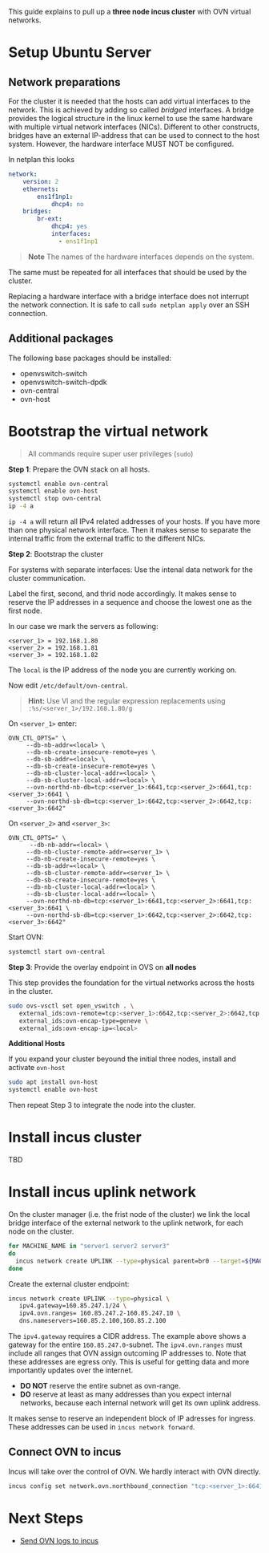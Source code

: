 This guide explains to pull up a **three node incus cluster** with OVN virtual networks. 

# Setup Ubuntu Server 

## Network preparations

For the cluster it is needed that the hosts can add virtual interfaces to the network. This is achieved by adding so called *bridged* interfaces. A bridge provides the logical structure in the linux kernel to use the same hardware with multiple virtual network interfaces (NICs). Different to other constructs, bridges have an external IP-address that can be used to connect to the host system. However, the hardware interface MUST NOT be configured. 

In netplan this looks 

```yaml
network:
    version: 2
    ethernets:
        ens1f1np1:
            dhcp4: no
    bridges:
        br-ext:
            dhcp4: yes
            interfaces:
              - ens1f1np1
``` 

> **Note** The names of the hardware interfaces depends on the system.

The same must be repeated for all interfaces that should be used by the cluster.

Replacing a hardware interface with a bridge interface does not interrupt the 
network connection. It is safe to call `sudo netplan apply` over an SSH connection. 

## Additional packages 

The following base packages should be installed: 

- openvswitch-switch
- openvswitch-switch-dpdk
- ovn-central
- ovn-host

# Bootstrap the virtual network 

> All commands require super user privileges (`sudo`)

**Step 1**: Prepare the OVN stack on all hosts. 

```bash
systemctl enable ovn-central
systemctl enable ovn-host
systemctl stop ovn-central
ip -4 a 
```

`ip -4 a` will return all IPv4 related addresses of your hosts. If you have more than 
one physical network interface. Then it makes sense to separate the internal traffic from 
the external traffic to the different NICs. 

**Step 2**: Bootstrap the cluster 

For systems with separate interfaces: Use the intenal data network for the cluster communication.

Label the first, second, and thrid node accordingly. It makes sense to reserve the IP addresses 
in a sequence and choose the lowest one as the first node.

In our case we mark the servers as following: 

```
<server_1> = 192.168.1.80
<server_2> = 192.168.1.81
<server_3> = 192.168.1.82
```

The `local` is the IP address of the node you are currently working on. 

Now edit `/etc/default/ovn-central`.

> **Hint:** Use VI and the regular expression replacements using `:%s/<server_1>/192.168.1.80/g`

On `<server_1>` enter: 

```
OVN_CTL_OPTS=" \
     --db-nb-addr=<local> \
     --db-nb-create-insecure-remote=yes \
     --db-sb-addr=<local> \
     --db-sb-create-insecure-remote=yes \
     --db-nb-cluster-local-addr=<local> \
     --db-sb-cluster-local-addr=<local> \
     --ovn-northd-nb-db=tcp:<server_1>:6641,tcp:<server_2>:6641,tcp:<server_3>:6641 \
     --ovn-northd-sb-db=tcp:<server_1>:6642,tcp:<server_2>:6642,tcp:<server_3>:6642"
```

On `<server_2>` and `<server_3>`: 

```
OVN_CTL_OPTS=" \
      --db-nb-addr=<local> \
     --db-nb-cluster-remote-addr=<server_1> \
     --db-nb-create-insecure-remote=yes \
     --db-sb-addr=<local> \
     --db-sb-cluster-remote-addr=<server_1> \
     --db-sb-create-insecure-remote=yes \
     --db-nb-cluster-local-addr=<local> \
     --db-sb-cluster-local-addr=<local> \
     --ovn-northd-nb-db=tcp:<server_1>:6641,tcp:<server_2>:6641,tcp:<server_3>:6641 \
     --ovn-northd-sb-db=tcp:<server_1>:6642,tcp:<server_2>:6642,tcp:<server_3>:6642"
```

Start OVN:

```bash
systemctl start ovn-central
```

**Step 3**: Provide the overlay endpoint in OVS on **all nodes**

This step provides the foundation for the virtual networks across the 
hosts in the cluster. 

```bash
sudo ovs-vsctl set open_vswitch . \
   external_ids:ovn-remote=tcp:<server_1>:6642,tcp:<server_2>:6642,tcp:<server_3>:6642 \
   external_ids:ovn-encap-type=geneve \
   external_ids:ovn-encap-ip=<local>
```

**Additional Hosts** 

If you expand your cluster beyound the initial three nodes, install and activate `ovn-host` 

```bash
sudo apt install ovn-host
systemctl enable ovn-host
```

Then repeat Step 3 to integrate the node into the cluster. 

# Install incus cluster

TBD

# Install incus uplink network

On the cluster manager (i.e. the frist node of the cluster) we link the local bridge interface 
of the external network to the uplink network, for each node on the cluster.

```bash
for MACHINE_NAME in "server1 server2 server3"
do 
  incus network create UPLINK --type=physical parent=br0 --target=${MACHINE_NAME}
done
```

Create the external cluster endpoint:

```bash
incus network create UPLINK --type=physical \
   ipv4.gateway=160.85.247.1/24 \
   ipv4.ovn.ranges= 160.85.247.2-160.85.247.10 \
   dns.nameservers=160.85.2.100,160.85.2.100
```

The `ipv4.gateway` requires a CIDR address. The example above shows a gateway for the 
entire `160.85.247.0`-subnet. The `ipv4.ovn.ranges` must include all ranges that OVN assign 
outcoming IP addresses to. Note that these addresses are egress only. This is useful for getting
data and more importantly updates over the internet. 

- **DO NOT** reserve the entire subnet as ovn-range. 
- **DO** reserve at least as many addresses than you expect internal networks, because
  each internal network will get its own uplink address.

It makes sense to reserve an independent block of IP adresses for ingress. 
These addresses can be used in `incus network forward`. 

## Connect OVN to incus

Incus will take over the control of OVN. We hardly interact with OVN directly.

```bash
incus config set network.ovn.northbound_connection "tcp:<server_1>:6641,tcp:<server_2>:6641,tcp:<server_3>:6641"
```

# Next Steps

- [Send OVN logs to incus](https://linuxcontainers.org/incus/docs/main/howto/network_ovn_setup/#send-ovn-logs-to-incus) 
